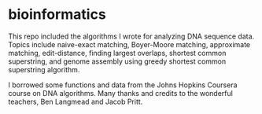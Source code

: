 # bioinformatics
This repo included the algorithms I wrote for analyzing DNA sequence data.
Topics include naive-exact matching, Boyer-Moore matching, approximate matching, edit-distance, finding largest overlaps, shortest common superstring, and genome assembly using greedy shortest common superstring algorithm.

I borrowed some functions and data from the Johns Hopkins Coursera course on DNA algorithms. Many thanks and credits to the wonderful teachers, Ben Langmead and Jacob Pritt.
